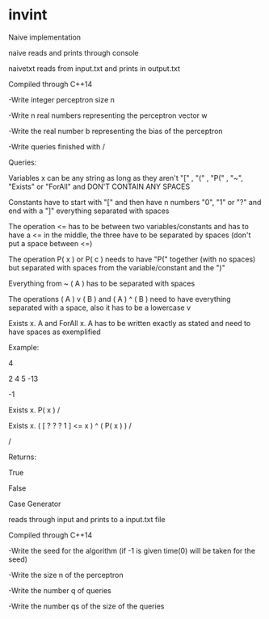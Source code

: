 # invint

Naive implementation


naive reads and prints through console

naivetxt reads from input.txt and prints in output.txt

Compiled through C++14


-Write integer perceptron size n

-Write n real numbers representing the perceptron vector w

-Write the real number b representing the bias of the perceptron

-Write queries finished with /


Queries:

Variables x can be any string as long as they aren't "[" , "(" , "P(" , "~", "Exists" or "ForAll" and DON'T CONTAIN ANY SPACES

Constants have to start with "[" and then have n numbers "0", "1" or "?" and end with a "]" everything separated with spaces

The operation <= has to be between two variables/constants and has to have a <= in the middle, the three have to be separated by spaces (don't put a space between <=)

The operation P( x ) or P( c ) needs to have "P(" together (with no spaces) but separated with spaces from the variable/constant and the ")"

Everything from ~ ( A ) has to be separated with spaces

The operations ( A ) v ( B ) and ( A ) ^ ( B ) need to have everything separated with a space, also it has to be a lowercase v

Exists x. A and ForAll x. A has to be written exactly as stated and need to have spaces as exemplified


Example:

4

2 4 5 -13

-1

Exists x. P( x ) /

Exists x. ( [ ? ? ? 1 ] <= x ) ^ ( P( x ) ) /

/



Returns:

True

False



Case Generator


reads through input and prints to a input.txt file

Compiled through C++14


-Write the seed for the algorithm (if -1 is given time(0) will be taken for the seed)

-Write the size n of the perceptron

-Write the number q of queries

-Write the number qs of the size of the queries
